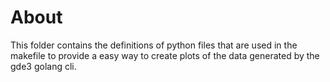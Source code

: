 
# About

This folder contains the definitions of python files that are used in the
makefile to provide a easy way to create plots of the data generated by the
gde3 golang cli.
